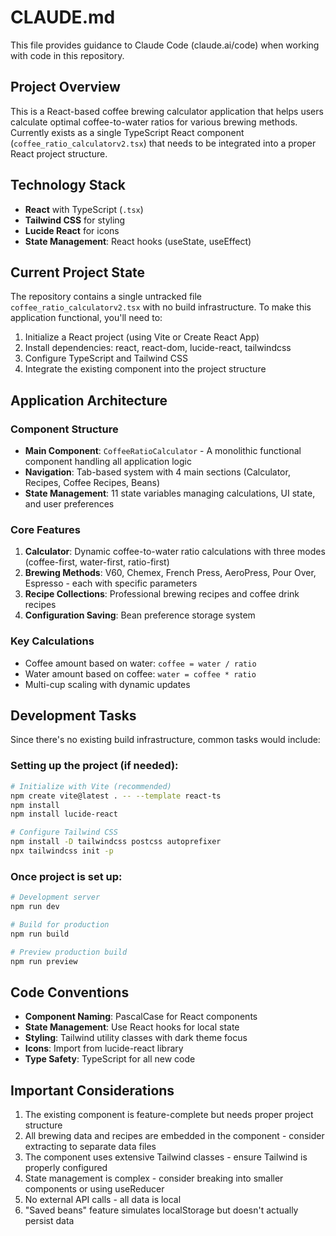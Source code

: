 # CLAUDE.md

This file provides guidance to Claude Code (claude.ai/code) when working with code in this repository.

## Project Overview

This is a React-based coffee brewing calculator application that helps users calculate optimal coffee-to-water ratios for various brewing methods. Currently exists as a single TypeScript React component (`coffee_ratio_calculatorv2.tsx`) that needs to be integrated into a proper React project structure.

## Technology Stack

- **React** with TypeScript (`.tsx`)
- **Tailwind CSS** for styling
- **Lucide React** for icons
- **State Management**: React hooks (useState, useEffect)

## Current Project State

The repository contains a single untracked file `coffee_ratio_calculatorv2.tsx` with no build infrastructure. To make this application functional, you'll need to:

1. Initialize a React project (using Vite or Create React App)
2. Install dependencies: react, react-dom, lucide-react, tailwindcss
3. Configure TypeScript and Tailwind CSS
4. Integrate the existing component into the project structure

## Application Architecture

### Component Structure
- **Main Component**: `CoffeeRatioCalculator` - A monolithic functional component handling all application logic
- **Navigation**: Tab-based system with 4 main sections (Calculator, Recipes, Coffee Recipes, Beans)
- **State Management**: 11 state variables managing calculations, UI state, and user preferences

### Core Features
1. **Calculator**: Dynamic coffee-to-water ratio calculations with three modes (coffee-first, water-first, ratio-first)
2. **Brewing Methods**: V60, Chemex, French Press, AeroPress, Pour Over, Espresso - each with specific parameters
3. **Recipe Collections**: Professional brewing recipes and coffee drink recipes
4. **Configuration Saving**: Bean preference storage system

### Key Calculations
- Coffee amount based on water: `coffee = water / ratio`
- Water amount based on coffee: `water = coffee * ratio`
- Multi-cup scaling with dynamic updates

## Development Tasks

Since there's no existing build infrastructure, common tasks would include:

### Setting up the project (if needed):
```bash
# Initialize with Vite (recommended)
npm create vite@latest . -- --template react-ts
npm install
npm install lucide-react

# Configure Tailwind CSS
npm install -D tailwindcss postcss autoprefixer
npx tailwindcss init -p
```

### Once project is set up:
```bash
# Development server
npm run dev

# Build for production
npm run build

# Preview production build
npm run preview
```

## Code Conventions

- **Component Naming**: PascalCase for React components
- **State Management**: Use React hooks for local state
- **Styling**: Tailwind utility classes with dark theme focus
- **Icons**: Import from lucide-react library
- **Type Safety**: TypeScript for all new code

## Important Considerations

1. The existing component is feature-complete but needs proper project structure
2. All brewing data and recipes are embedded in the component - consider extracting to separate data files
3. The component uses extensive Tailwind classes - ensure Tailwind is properly configured
4. State management is complex - consider breaking into smaller components or using useReducer
5. No external API calls - all data is local
6. "Saved beans" feature simulates localStorage but doesn't actually persist data